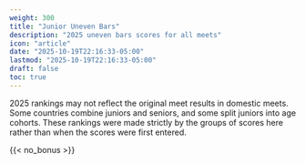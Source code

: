 ```yaml
---
weight: 300
title: "Junior Uneven Bars"
description: "2025 uneven bars scores for all meets"
icon: "article"
date: "2025-10-19T22:16:33-05:00"
lastmod: "2025-10-19T22:16:33-05:00"
draft: false
toc: true
---
```


2025 rankings may not reflect the original meet results in domestic meets. Some countries combine juniors and seniors, and some split juniors into age cohorts. These rankings were made strictly by the groups of scores here rather than when the scores were first entered.

{{< no_bonus >}}